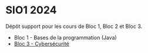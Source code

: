 # SIO1 2024
Dépôt support pour les cours de Bloc 1, Bloc 2 et Bloc 3.

- Bloc 1 - Bases de la programmation (Java)
- [Bloc 3 - Cybersécurité](cs1/README.md)
